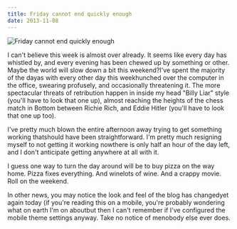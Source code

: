 ```yaml
---
title: Friday cannot end quickly enough
date: 2013-11-08
---
```


![Friday cannot end quickly enough](https://source.unsplash.com/qTpc0Vj4YoE/1600x900)

I can't believe this week is almost over already. It seems like every day has whistled by, and every evening has been chewed up by something or other. Maybe the world will slow down a bit this weekend?I've spent the majority of the dayas with every other day this weekhunched over the computer in the office, swearing profusely, and occasionally threatening it. The more spectacular threats of retribution happen in inside my head "Billy Liar" style (you'll have to look that one up), almost reaching the heights of the chess match in Bottom between Richie Rich, and Eddie Hitler (you'll have to look that one up too).

I've pretty much blown the entire afternoon away trying to get something working thatshould have been straightforward. I'm pretty much resigning myself to not getting it working nowthere is only half an hour of the day left, and I don't anticipate getting anywhere at all with it.

I guess one way to turn the day around will be to buy pizza on the way home. Pizza fixes everything. And winelots of wine. And a crappy movie. Roll on the weekend.

In other news, you may notice the look and feel of the blog has changedyet again today (if you're reading this on a mobile, you're probably wondering what on earth I'm on aboutbut then I can't remember if I've configured the mobile theme settings anyway. Take no notice of menobody else ever does.